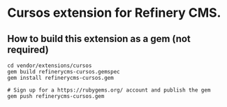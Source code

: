 # Cursos extension for Refinery CMS.

## How to build this extension as a gem (not required)

    cd vendor/extensions/cursos
    gem build refinerycms-cursos.gemspec
    gem install refinerycms-cursos.gem

    # Sign up for a https://rubygems.org/ account and publish the gem
    gem push refinerycms-cursos.gem
